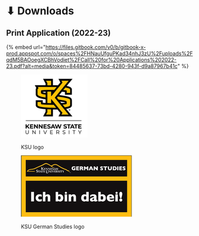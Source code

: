 # ⬇ Downloads

## Print Application (2022-23)

{% embed url="https://files.gitbook.com/v0/b/gitbook-x-prod.appspot.com/o/spaces%2FHNauUfguPKad34nhJ3zU%2Fuploads%2FqdM5BAOoegXCBhVodiet%2FCall%20for%20Applications%202022-23.pdf?alt=media&token=84485637-73bd-4280-943f-d9a87967b41c" %}

<figure><img src="../.gitbook/assets/Picture1.png" alt=""><figcaption><p>KSU logo</p></figcaption></figure>

<figure><img src="../.gitbook/assets/Picture4.png" alt=""><figcaption><p>KSU German Studies logo</p></figcaption></figure>

